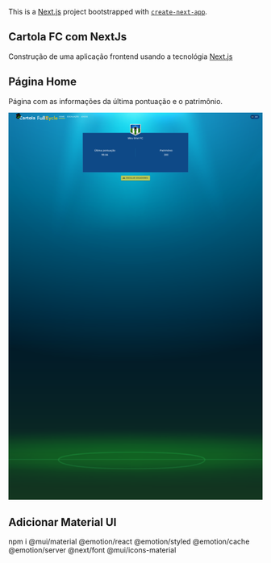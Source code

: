 This is a [Next.js](https://nextjs.org/) project bootstrapped with [`create-next-app`](https://github.com/vercel/next.js/tree/canary/packages/create-next-app).

## Cartola FC com NextJs

Construção de uma aplicação frontend usando a tecnológia [Next.js](https://nextjs.org/)

## Página Home

Página com as informações da última pontuação e o patrimônio.

![Home](https://raw.githubusercontent.com/wandealves/cartola-fc-nextjs/develop/public/images/home.png "Home")

## Adicionar Material UI

npm i @mui/material @emotion/react @emotion/styled @emotion/cache @emotion/server @next/font @mui/icons-material
